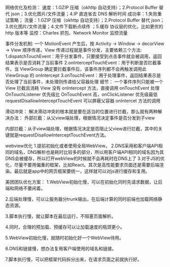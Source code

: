 网络优化及检测：
速度：1.GZIP 压缩（okhttp 自动支持）；2.Protocol Buffer 替代 json；3.优化图片/文件流量；4.IP 直连省去 DNS 解析时间
成功率：1.失败重试策略；
流量：1.GZIP 压缩（okhttp 自动支持）；2.Protocol Buffer 替代 json；3.优化图片/文件流量；4.文件下载断点续传 ；5.缓存
协议层的优化，比如更优的 http 版本等
监控：Charles 抓包、Network Monitor 监控流量


事件分发机制:
一个 MotionEvent 产生后，按 Activity -> Window -> decorView -> View 顺序传递，View 传递过程就是事件分发，主要依赖三个方法:
1.dispatchTouchEvent：用于分发事件，只要接受到点击事件就会被调用，返回结果表示是否消耗了当前事件
2.onInterceptTouchEvent：用于判断是否拦截事件，当 ViewGroup 确定要拦截事件后，该事件序列都不会再触发调用此 ViewGroup 的 onIntercept
3.onTouchEvent：用于处理事件，返回结果表示是否处理了当前事件，未处理则传递给父容器处理
细节：
一个事件序列只能被一个 View 拦截且消耗
View 没有 onIntercept 方法，直接调用 onTouchEvent 处理
OnTouchListener 优先级比 OnTouchEvent 高，onClickListener 优先级最低
requestDisallowInterceptTouchEvent 可以屏蔽父容器 onIntercet 方法的调用


滑动冲突：
解决滑动冲突的根本就是要在适当的位置进行拦截，那么就有两种解决办法：
外部拦截：从父view端处理，根据情况决定事件是否分发到子view

内部拦截：从子view端处理，根据情况决定是否阻止父view进行拦截，其中的关键就是requestDisallowInterceptTouchEvent方法。



webview优化
1.提前初始化或者使用全局WebView。
2.DNS采用和客户端API相同的域名，DNS解析也是耗时比较多的部分，所以用客户端API相同的域名因为其DNS会被缓存，所以打开webView的时候就不会再耗时在DNS上了
3.对于JS的优化，尽量不要用偏重的框架，比如React。其次是高性能要求页面还是需要后端渲染。最后就是app中的网页框架要统一，这样就可以对js进行缓存和复用。

美团团队优化方案：
1.WebView初始化慢，可以在初始化同时先请求数据，让后端和网络不要闲着。

2.后端处理慢，可以让服务器分trunk输出，在后端计算的同时前端也加载网络静态资源。

3.脚本执行慢，就让脚本在最后运行，不阻塞页面解析。

4.同时，合理的预加载、预缓存可以让加载速度的瓶颈更小。

5.WebView初始化慢，就随时初始化好一个WebView待用。

6.DNS和链接慢，想办法复用客户端使用的域名和链接。

7.脚本执行慢，可以把框架代码拆分出来，在请求页面之前就执行好。